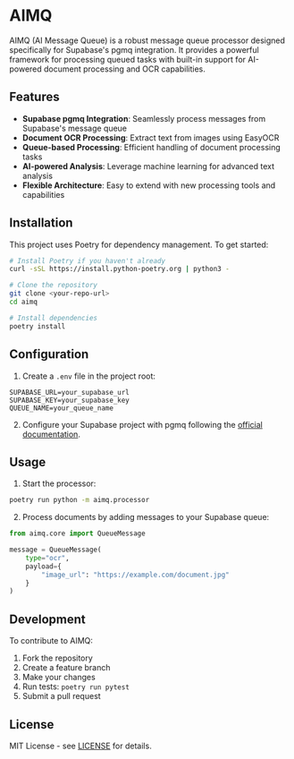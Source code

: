 # AIMQ

AIMQ (AI Message Queue) is a robust message queue processor designed specifically for Supabase's pgmq integration. It provides a powerful framework for processing queued tasks with built-in support for AI-powered document processing and OCR capabilities.

## Features

- **Supabase pgmq Integration**: Seamlessly process messages from Supabase's message queue
- **Document OCR Processing**: Extract text from images using EasyOCR
- **Queue-based Processing**: Efficient handling of document processing tasks
- **AI-powered Analysis**: Leverage machine learning for advanced text analysis
- **Flexible Architecture**: Easy to extend with new processing tools and capabilities

## Installation

This project uses Poetry for dependency management. To get started:

```bash
# Install Poetry if you haven't already
curl -sSL https://install.python-poetry.org | python3 -

# Clone the repository
git clone <your-repo-url>
cd aimq

# Install dependencies
poetry install
```

## Configuration

1. Create a `.env` file in the project root:
```env
SUPABASE_URL=your_supabase_url
SUPABASE_KEY=your_supabase_key
QUEUE_NAME=your_queue_name
```

2. Configure your Supabase project with pgmq following the [official documentation](https://supabase.com/docs/guides/database/extensions/pgmq).

## Usage

1. Start the processor:
```bash
poetry run python -m aimq.processor
```

2. Process documents by adding messages to your Supabase queue:
```python
from aimq.core import QueueMessage

message = QueueMessage(
    type="ocr",
    payload={
        "image_url": "https://example.com/document.jpg"
    }
)
```

## Development

To contribute to AIMQ:

1. Fork the repository
2. Create a feature branch
3. Make your changes
4. Run tests: `poetry run pytest`
5. Submit a pull request

## License

MIT License - see [LICENSE](LICENSE) for details.
